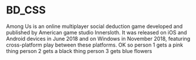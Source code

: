 # BD_CSS
Among Us is an online multiplayer social deduction game developed and published by American game studio Innersloth. It was released on iOS and Android devices in June 2018 and on Windows in November 2018, featuring cross-platform play between these platforms.
OK so person 1 gets a pink thing person 2 gets a black thing person 3 gets blue flowers
